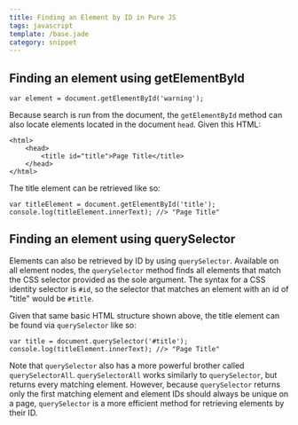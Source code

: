 ```yaml
---
title: Finding an Element by ID in Pure JS
tags: javascript
template: /base.jade
category: snippet
---
```


## Finding an element using getElementById

```
var element = document.getElementById('warning');
```

Because search is run from the document, the `getElementById` method can also locate elements located in the document `head`. Given this HTML:

```
<html>
    <head>
        <title id="title">Page Title</title>
    </head>
</html>
```

The title element can be retrieved like so: 

```
var titleElement = document.getElementById('title');
console.log(titleElement.innerText); //> "Page Title"
```

## Finding an element using querySelector

Elements can also be retrieved by ID by using `querySelector`. Available on all element nodes, the `querySelector` method finds all elements that match the CSS selector provided as the sole argument. The syntax for a CSS identity selector is `#id`, so the selector that matches an element with an id of "title" would be `#title`.

Given that same basic HTML structure shown above, the title element can be found via `querySelector` like so:

```
var title = document.querySelector('#title');
console.log(titleElement.innerText); //> "Page Title"
```

Note that `querySelector` also has a more powerful brother called `querySelectorAll`. `querySelectorAll` works similarly to `querySelector`, but returns every matching element. However, because `querySelector` returns only the first matching element and element IDs should always be unique on a page, `querySelector` is a more efficient method for retrieving elements by their ID.
